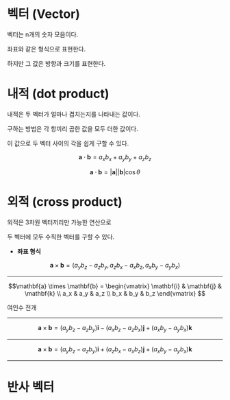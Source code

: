 # 벡터 (Vector)
벡터는 n개의 숫자 모음이다.

좌표와 같은 형식으로 표현한다.

하지만 그 값은 방향과 크기를 표현한다.

# 내적 (dot product)
내적은 두 벡터가 얼마나 겹치는지를 나타내는 값이다.

구하는 방법은 각 항끼리 곱한 값을 모두 더한 값이다.

이 값으로 두 벡터 사이의 각을 쉽게 구할 수 있다.

$$\mathbf{a} \cdot \mathbf{b} = a_x b_x + a_y b_y + a_z b_z$$



$$\mathbf{a} \cdot \mathbf{b} = |\mathbf{a}| |\mathbf{b}| \cos\theta$$

# 외적 (cross product)
외적은 3차원 벡터끼리만 가능한 연산으로

두 벡터에 모두 수직한 벡터를 구할 수 있다.

* **좌표 형식** 

$$\mathbf{a} \times \mathbf{b} = (a_y b_z - a_z b_y, a_z b_x - a_x b_z, a_x b_y - a_y b_x)$$

---

$$\mathbf{a} \times \mathbf{b} = \begin{vmatrix} \mathbf{i} & \mathbf{j} & \mathbf{k} \\ a_x & a_y & a_z \\ b_x & b_y & b_z \end{vmatrix} $$

여인수 전개

---

$$\mathbf{a} \times \mathbf{b} = (a_y b_z - a_z b_y)\mathbf{i} - (a_x b_z - a_z b_x)\mathbf{j} + (a_x b_y - a_y b_x)\mathbf{k}$$

---

$$\mathbf{a} \times \mathbf{b} = (a_y b_z - a_z b_y)\mathbf{i} + (a_z b_x - a_x b_z)\mathbf{j} + (a_x b_y - a_y b_x)\mathbf{k}$$

---


# 반사 벡터
